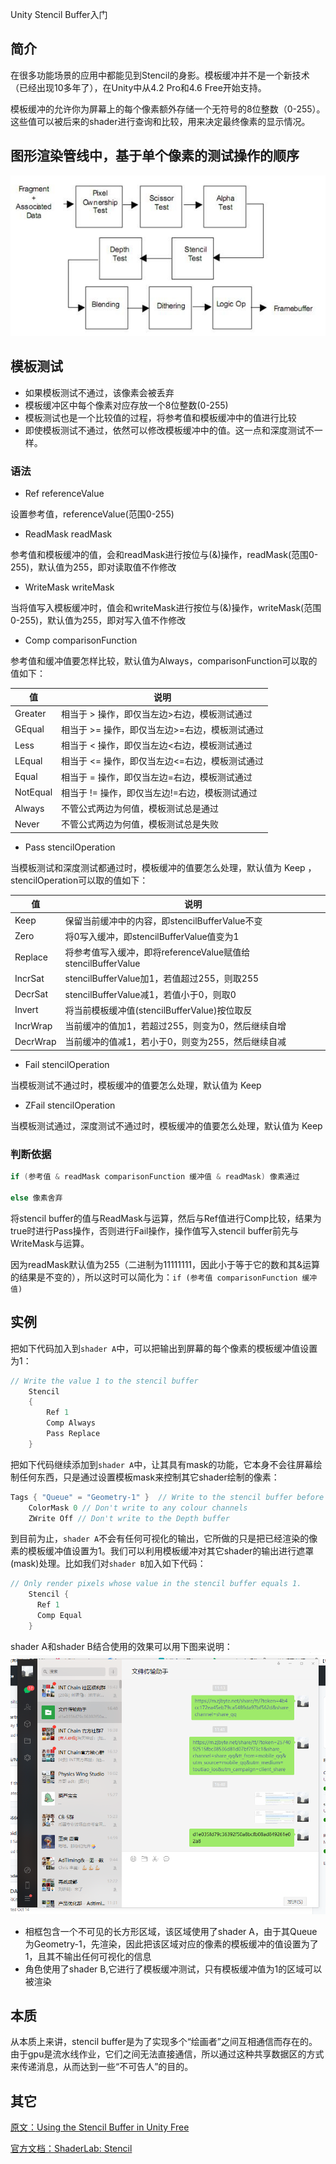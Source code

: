 Unity Stencil Buffer入门


## 简介

在很多功能场景的应用中都能见到Stencil的身影。模板缓冲并不是一个新技术（已经出现10多年了），在Unity中从4.2 Pro和4.6 Free开始支持。

模板缓冲的允许你为屏幕上的每个像素额外存储一个无符号的8位整数（0-255）。这些值可以被后来的shader进行查询和比较，用来决定最终像素的显示情况。

## 图形渲染管线中，基于单个像素的测试操作的顺序
![](https://raw.githubusercontent.com/iningwei/SelfPictureHost/master/Blog/20210607164049.png)

## 模板测试
- 如果模板测试不通过，该像素会被丢弃
- 模板缓冲区中每个像素对应存放一个8位整数(0-255)
- 模板测试也是一个比较值的过程，将参考值和模板缓冲中的值进行比较
- 即使模板测试不通过，依然可以修改模板缓冲中的值。这一点和深度测试不一样。


### 语法
- Ref referenceValue

设置参考值，referenceValue(范围0-255)

- ReadMask readMask

参考值和模板缓冲的值，会和readMask进行按位与(&)操作，readMask(范围0-255)，默认值为255，即对读取值不作修改

- WriteMask writeMask

当将值写入模板缓冲时，值会和writeMask进行按位与(&)操作，writeMask(范围0-255)，默认值为255，即对写入值不作修改

- Comp comparisonFunction

参考值和缓冲值要怎样比较，默认值为Always，comparisonFunction可以取的值如下：

|  值   | 说明  |
|  ----  | ----  |
|  Greater  | 相当于 > 操作，即仅当左边>右边，模板测试通过  |
|  GEqual  | 相当于 >= 操作，即仅当左边>=右边，模板测试通过  |
|  Less  | 相当于 < 操作，即仅当左边<右边，模板测试通过  |
|  LEqual  | 相当于 <= 操作，即仅当左边<=右边，模板测试通过  |
|  Equal  | 相当于 = 操作，即仅当左边=右边，模板测试通过  |
|  NotEqual  | 相当于 != 操作，即仅当左边!=右边，模板测试通过  |
|  Always  | 不管公式两边为何值，模板测试总是通过  |
|  Never  | 不管公式两边为何值，模板测试总是失败  |

- Pass stencilOperation

当模板测试和深度测试都通过时，模板缓冲的值要怎么处理，默认值为 Keep ，stencilOperation可以取的值如下：

|  值   | 说明  |
|  ----  | ----  |
|  Keep  | 保留当前缓冲中的内容，即stencilBufferValue不变  |
|  Zero  | 将0写入缓冲，即stencilBufferValue值变为1  |
|  Replace  | 将参考值写入缓冲，即将referenceValue赋值给stencilBufferValue  |
|  IncrSat  | stencilBufferValue加1，若值超过255，则取255  |
|  DecrSat  | stencilBufferValue减1，若值小于0，则取0  |
|  Invert  | 将当前模板缓冲值(stencilBufferValue)按位取反  |
|  IncrWrap  | 当前缓冲的值加1，若超过255，则变为0，然后继续自增  |
|  DecrWrap  | 当前缓冲的值减1，若小于0，则变为255，然后继续自减  |

- Fail stencilOperation

当模板测试不通过时，模板缓冲的值要怎么处理，默认值为 Keep

- ZFail stencilOperation

当模板测试通过，深度测试不通过时，模板缓冲的值要怎么处理，默认值为 Keep


### 判断依据
```csharp
if (参考值 & readMask comparisonFunction 缓冲值 & readMask) 像素通过

else 像素舍弃
```
将stencil buffer的值与ReadMask与运算，然后与Ref值进行Comp比较，结果为true时进行Pass操作，否则进行Fail操作，操作值写入stencil buffer前先与WriteMask与运算。

因为readMask默认值为255（二进制为11111111，因此小于等于它的数和其&运算的结果是不变的），所以这时可以简化为：``if (参考值 comparisonFunction 缓冲值)``


## 实例
把如下代码加入到``shader A``中，可以把输出到屏幕的每个像素的模板缓冲值设置为1：
```c
// Write the value 1 to the stencil buffer
	Stencil
	{
		Ref 1
		Comp Always
		Pass Replace
	}
```

把如下代码继续添加到``shader A``中，让其具有mask的功能，它本身不会往屏幕绘制任何东西，只是通过设置模板mask来控制其它shader绘制的像素：
```c
Tags { "Queue" = "Geometry-1" }  // Write to the stencil buffer before drawing any geometry to the screen
    ColorMask 0 // Don't write to any colour channels
    ZWrite Off // Don't write to the Depth buffer
```

到目前为止，``shader A``不会有任何可视化的输出，它所做的只是把已经渲染的像素的模板缓冲值设置为1。我们可以利用模板缓冲对其它shader的输出进行遮罩(mask)处理。比如我们对``shader B``加入如下代码：
```c
// Only render pixels whose value in the stencil buffer equals 1.
    Stencil {
      Ref 1
      Comp Equal
    }
```

shader A和shader B结合使用的效果可以用下图来说明：
![](https://raw.githubusercontent.com/iningwei/SelfPictureHost/master/Blog/20201014164430.png)

- 相框包含一个不可见的长方形区域，该区域使用了shader A，由于其Queue为Geometry-1，先渲染，因此把该区域对应的像素的模板缓冲的值设置为了1，且其不输出任何可视化的信息
- 角色使用了shader B,它进行了模板缓冲测试，只有模板缓冲值为1的区域可以被渲染


## 本质
从本质上来讲，stencil buffer是为了实现多个“绘画者”之间互相通信而存在的。由于gpu是流水线作业，它们之间无法直接通信，所以通过这种共享数据区的方式来传递消息，从而达到一些“不可告人”的目的。

## 其它
[原文：Using the Stencil Buffer in Unity Free](https://alastaira.wordpress.com/2014/12/27/using-the-stencil-buffer-in-unity-free/?utm_source=tuicool&utm_medium=referral)

[官方文档：ShaderLab: Stencil](https://docs.unity3d.com/Manual/SL-Stencil.html)